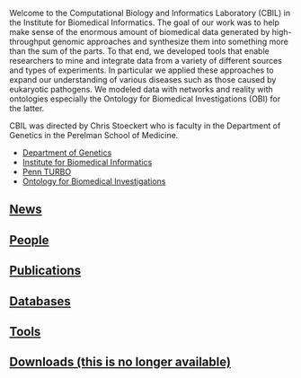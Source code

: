 <p>
  Welcome to the Computational Biology and Informatics Laboratory (CBIL) in the Institute for Biomedical Informatics. The goal of our work was to help make sense of the enormous amount of biomedical data generated by high-throughput genomic approaches and synthesize them into something more than the sum of the parts. To that end, we developed tools that enable researchers to mine and integrate data from a variety of different sources and types of experiments. In particular we applied these approaches to expand our understanding of various diseases such as those caused by eukaryotic pathogens. We modeled data with networks and reality with ontologies especially the Ontology for Biomedical Investigations (OBI) for the latter.  
</p>
<p>
CBIL was directed by Chris Stoeckert who is faculty in the Department of Genetics in the Perelman School of Medicine. 
</p>
<ul>
<li><a href="http://www.med.upenn.edu/genetics/">Department of Genetics</a></li>
<li><a href="http://ibi.med.upenn.edu/">Institute for Biomedical Informatics</a></li>
<li><a href="https://pennturbo.github.io/Turbo-Documentation/">Penn TURBO</a></li>
<li><a href="http://obi-ontology.org/">Ontology for Biomedical Investigations</a></li>
</ul>

## [News](news.md)
## [People](people.md)
## [Publications](publications.md)
## [Databases](databases.md)
## [Tools](tools.md)
## [Downloads (this is no longer available)](past-projects/ContentNotAvailable.md)

